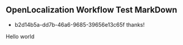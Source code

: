 ## OpenLocalization Workflow Test MarkDown
* b2d14b5a-dd7b-46a6-9685-39656e13c65f 
thanks!

Hello world